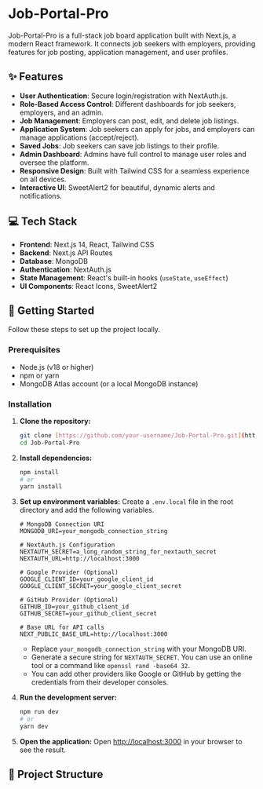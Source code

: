 # Job-Portal-Pro

Job-Portal-Pro is a full-stack job board application built with Next.js, a modern React framework. It connects job seekers with employers, providing features for job posting, application management, and user profiles.

## ✨ Features

- **User Authentication**: Secure login/registration with NextAuth.js.
- **Role-Based Access Control**: Different dashboards for job seekers, employers, and an admin.
- **Job Management**: Employers can post, edit, and delete job listings.
- **Application System**: Job seekers can apply for jobs, and employers can manage applications (accept/reject).
- **Saved Jobs**: Job seekers can save job listings to their profile.
- **Admin Dashboard**: Admins have full control to manage user roles and oversee the platform.
- **Responsive Design**: Built with Tailwind CSS for a seamless experience on all devices.
- **Interactive UI**: SweetAlert2 for beautiful, dynamic alerts and notifications.

## 💻 Tech Stack

- **Frontend**: Next.js 14, React, Tailwind CSS
- **Backend**: Next.js API Routes
- **Database**: MongoDB
- **Authentication**: NextAuth.js
- **State Management**: React's built-in hooks (`useState`, `useEffect`)
- **UI Components**: React Icons, SweetAlert2

## 🚀 Getting Started

Follow these steps to set up the project locally.

### Prerequisites

- Node.js (v18 or higher)
- npm or yarn
- MongoDB Atlas account (or a local MongoDB instance)

### Installation

1.  **Clone the repository:**
    ```bash
    git clone [https://github.com/your-username/Job-Portal-Pro.git](https://github.com/your-username/Job-Portal-Pro.git)
    cd Job-Portal-Pro
    ```

2.  **Install dependencies:**
    ```bash
    npm install
    # or
    yarn install
    ```

3.  **Set up environment variables:**
    Create a `.env.local` file in the root directory and add the following variables.

    ```env
    # MongoDB Connection URI
    MONGODB_URI=your_mongodb_connection_string

    # NextAuth.js Configuration
    NEXTAUTH_SECRET=a_long_random_string_for_nextauth_secret
    NEXTAUTH_URL=http://localhost:3000

    # Google Provider (Optional)
    GOOGLE_CLIENT_ID=your_google_client_id
    GOOGLE_CLIENT_SECRET=your_google_client_secret

    # GitHub Provider (Optional)
    GITHUB_ID=your_github_client_id
    GITHUB_SECRET=your_github_client_secret

    # Base URL for API calls
    NEXT_PUBLIC_BASE_URL=http://localhost:3000
    ```

    - Replace `your_mongodb_connection_string` with your MongoDB URI.
    - Generate a secure string for `NEXTAUTH_SECRET`. You can use an online tool or a command like `openssl rand -base64 32`.
    - You can add other providers like Google or GitHub by getting the credentials from their developer consoles.

4.  **Run the development server:**
    ```bash
    npm run dev
    # or
    yarn dev
    ```

5.  **Open the application:**
    Open [http://localhost:3000](http://localhost:3000) in your browser to see the result.

## 📄 Project Structure
